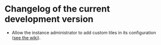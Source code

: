 # Changelog of the current development version

* Allow the instance administrator to add custom tiles in its configuration ([see the wiki](https://github.com/MapContrib/MapContrib/wiki/Add-custom-tiles)).
